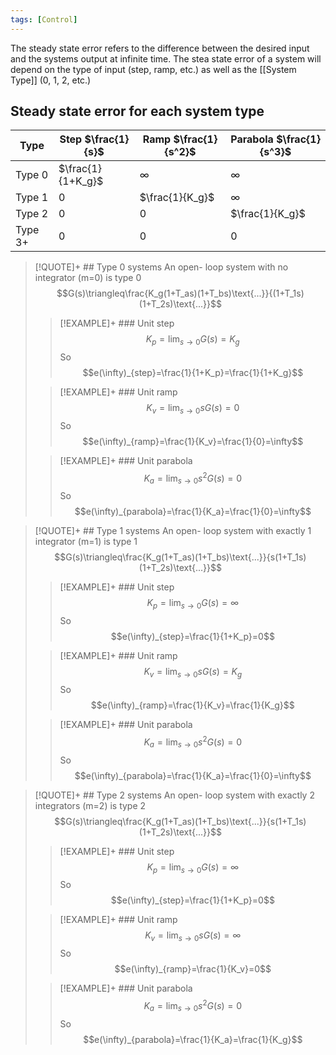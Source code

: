 ```yaml
---
tags: [Control]
---
```

The steady state error refers to the difference between the desired input and the systems output at infinite time. The stea state error of a system will depend on the type of input (step, ramp, etc.) as well as the [[System Type]] (0, 1, 2, etc.)

## Steady state error for each system type
|Type|Step $\frac{1}{s}$|Ramp $\frac{1}{s^2}$|Parabola $\frac{1}{s^3}$|
|---|---|---|---|
|Type 0|$\frac{1}{1+K_g}$|$\infty$|$\infty$|
|Type 1|$0$|$\frac{1}{K_g}$|$\infty$|
|Type 2|$0$|$0$|$\frac{1}{K_g}$|
|Type 3+|$0$|$0$|$0$|

> [!QUOTE]+ ## Type 0 systems
> An open- loop system with no integrator (m=0) is type 0
> $$G(s)\triangleq\frac{K_g(1+T_as)(1+T_bs)\text{...}}{(1+T_1s)(1+T_2s)\text{...}}$$
> > [!EXAMPLE]+ ### Unit step
> > $$K_p = \lim_{s\to0} G(s)=K_g$$ So $$e(\infty)_{step}=\frac{1}{1+K_p}=\frac{1}{1+K_g}$$
>
> > [!EXAMPLE]+ ### Unit ramp
> > $$K_v = \lim_{s\to0} sG(s)=0$$ So $$e(\infty)_{ramp}=\frac{1}{K_v}=\frac{1}{0}=\infty$$
> 
> > [!EXAMPLE]+ ### Unit parabola
> > $$K_a = \lim_{s\to0} s^2G(s)=0$$ So $$e(\infty)_{parabola}=\frac{1}{K_a}=\frac{1}{0}=\infty$$

> [!QUOTE]+ ## Type 1 systems
> An open- loop system with exactly 1 integrator (m=1) is type 1
> $$G(s)\triangleq\frac{K_g(1+T_as)(1+T_bs)\text{...}}{s(1+T_1s)(1+T_2s)\text{...}}$$
> > [!EXAMPLE]+ ### Unit step
> > $$K_p = \lim_{s\to0} G(s)=\infty$$ So $$e(\infty)_{step}=\frac{1}{1+K_p}=0$$
> 
> > [!EXAMPLE]+ ### Unit ramp
> $$K_v = \lim_{s\to0} sG(s)=K_g$$ So $$e(\infty)_{ramp}=\frac{1}{K_v}=\frac{1}{K_g}$$
> 
> > [!EXAMPLE]+ ### Unit parabola
> $$K_a = \lim_{s\to0} s^2G(s)=0$$ So $$e(\infty)_{parabola}=\frac{1}{K_a}=\frac{1}{0}=\infty$$

> [!QUOTE]+ ## Type 2 systems
> An open- loop system with exactly 2 integrators (m=2) is type 2
> $$G(s)\triangleq\frac{K_g(1+T_as)(1+T_bs)\text{...}}{s(1+T_1s)(1+T_2s)\text{...}}$$
> > [!EXAMPLE]+ ### Unit step
> $$K_p = \lim_{s\to0} G(s)=\infty$$ So $$e(\infty)_{step}=\frac{1}{1+K_p}=0$$
> 
> > [!EXAMPLE]+ ### Unit ramp
> $$K_v = \lim_{s\to0} sG(s)=\infty$$ So $$e(\infty)_{ramp}=\frac{1}{K_v}=0$$
> 
> > [!EXAMPLE]+ ### Unit parabola
> $$K_a = \lim_{s\to0} s^2G(s)=0$$ So $$e(\infty)_{parabola}=\frac{1}{K_a}=\frac{1}{K_g}$$


